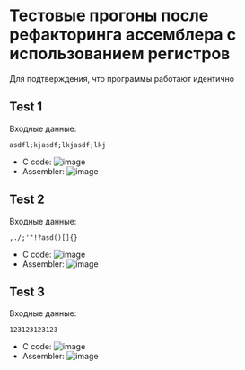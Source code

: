 # Тестовые прогоны после рефакторинга ассемблера с использованием регистров
Для подтверждения, что программы работают идентично

## Test 1
Входные данные:
```
asdfl;kjasdf;lkjasdf;lkj
```
* C code: ![image](https://user-images.githubusercontent.com/58052549/200172643-147dd1fd-5a14-453b-a4cb-31e14ea7e6a4.png)
* Assembler: ![image](https://user-images.githubusercontent.com/58052549/200172621-4f582b97-18f2-4af6-b97d-d343cfdc8c34.png)


## Test 2
Входные данные:
```
,./;'"!?asd()[]{}
```
* C code: ![image](https://user-images.githubusercontent.com/58052549/200172659-981aef9b-f403-4f08-b48c-359a7765ca26.png)
* Assembler: ![image](https://user-images.githubusercontent.com/58052549/200172668-95336d7d-31fe-4388-b5eb-c6fd4d517327.png)

## Test 3
Входные данные:
```
123123123123
```
* C code: ![image](https://user-images.githubusercontent.com/58052549/200172691-240579e1-8518-4b5c-b2c1-90d8e830ebe2.png)
* Assembler: ![image](https://user-images.githubusercontent.com/58052549/200172679-becdd2ed-70fb-45cc-8cd3-c24456dd0cf5.png)
